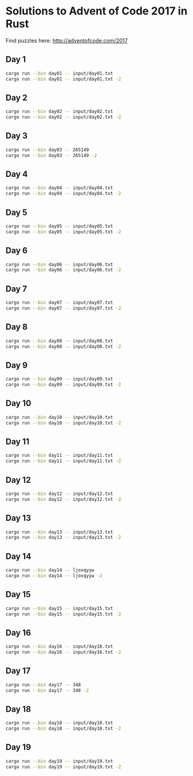 # Solutions to Advent of Code 2017 in Rust

Find puzzles here: http://adventofcode.com/2017

## Day 1

```bash
cargo run --bin day01 -- input/day01.txt
cargo run --bin day01 -- input/day01.txt -2
```

## Day 2

```bash
cargo run --bin day02 -- input/day02.txt
cargo run --bin day02 -- input/day02.txt -2
```

## Day 3

```bash
cargo run --bin day03 -- 265149
cargo run --bin day03 -- 265149 -2
```

## Day 4

```bash
cargo run --bin day04 -- input/day04.txt
cargo run --bin day04 -- input/day04.txt -2
```

## Day 5

```bash
cargo run --bin day05 -- input/day05.txt
cargo run --bin day05 -- input/day05.txt -2
```

## Day 6

```bash
cargo run --bin day06 -- input/day06.txt
cargo run --bin day06 -- input/day06.txt -2
```

## Day 7

```bash
cargo run --bin day07 -- input/day07.txt
cargo run --bin day07 -- input/day07.txt -2
```

## Day 8

```bash
cargo run --bin day08 -- input/day08.txt
cargo run --bin day08 -- input/day08.txt -2
```

## Day 9

```bash
cargo run --bin day09 -- input/day09.txt
cargo run --bin day09 -- input/day09.txt -2
```

## Day 10

```bash
cargo run --bin day10 -- input/day10.txt
cargo run --bin day10 -- input/day10.txt -2
```

## Day 11

```bash
cargo run --bin day11 -- input/day11.txt
cargo run --bin day11 -- input/day11.txt -2
```

## Day 12

```bash
cargo run --bin day12 -- input/day12.txt
cargo run --bin day12 -- input/day12.txt -2
```

## Day 13

```bash
cargo run --bin day13 -- input/day13.txt
cargo run --bin day13 -- input/day13.txt -2
```

## Day 14

```bash
cargo run --bin day14 -- ljoxqyyw
cargo run --bin day14 -- ljoxqyyw -2
```

## Day 15

```bash
cargo run --bin day15 -- input/day15.txt
cargo run --bin day15 -- input/day15.txt -2
```

## Day 16

```bash
cargo run --bin day16 -- input/day16.txt
cargo run --bin day16 -- input/day16.txt -2
```

## Day 17

```bash
cargo run --bin day17 -- 348
cargo run --bin day17 -- 348 -2
```

## Day 18

```bash
cargo run --bin day18 -- input/day18.txt
cargo run --bin day18 -- input/day18.txt -2
```

## Day 19

```bash
cargo run --bin day19 -- input/day19.txt
cargo run --bin day19 -- input/day19.txt -2
```
